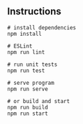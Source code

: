 ## Instructions
    # install dependencies
    npm install

    # ESLint
    npm run lint

    # run unit tests
    npm run test

    # serve program
    npm run serve

    # or build and start
    npm run build
    npm run start